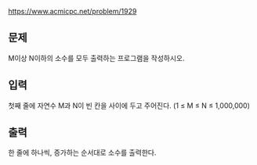 https://www.acmicpc.net/problem/1929

## 문제
M이상 N이하의 소수를 모두 출력하는 프로그램을 작성하시오.

## 입력
첫째 줄에 자연수 M과 N이 빈 칸을 사이에 두고 주어진다. (1 ≤ M ≤ N ≤ 1,000,000)

## 출력
한 줄에 하나씩, 증가하는 순서대로 소수를 출력한다.
